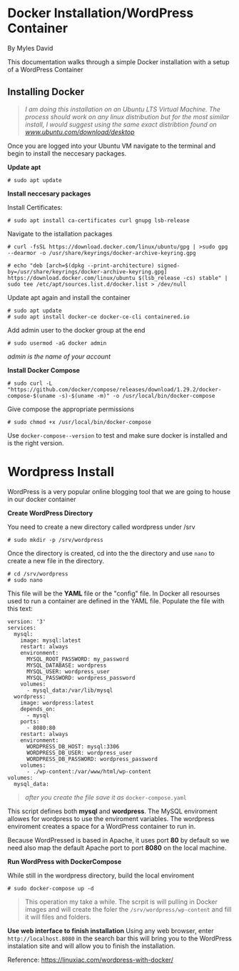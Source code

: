 # Docker Installation/WordPress Container
By Myles David

This documentation walks through a simple Docker installation with a setup of a WordPress Container

## Installing Docker 

> <i> I am doing this installation on an Ubuntu LTS Virtual Machine. The process should work on any linux distribution but for the most similar install, I would suggest using the same exact distribtion found on www.ubuntu.com/download/desktop</i>

Once you are logged into your Ubuntu VM navigate to the terminal and begin to install the neccesary packages.

**Update apt**
~~~
# sudo apt update 
~~~
**Install neccesary packages** 

Install Certificates:
~~~
# sudo apt install ca-certificates curl gnupg lsb-release
~~~
Navigate to the istallation packages
~~~
# curl -fsSL https://download.docker.com/linux/ubuntu/gpg | >sudo gpg --dearmor -o /usr/share/keyrings/docker-archive-keyring.gpg
~~~

~~~
# echo "deb [arch=$(dpkg --print-architecture) signed-by=/usr/share/keyrings/docker-archive-keyring.gpg] https://download.docker.com/linux/ubuntu $(lsb_release -cs) stable" | sudo tee /etc/apt/sources.list.d/docker.list > /dev/null
~~~
Update apt again and install the container 
~~~
# sudo apt update
# sudo apt install docker-ce docker-ce-cli containered.io
~~~
Add admin user to the docker group at the end 
~~~
# sudo usermod -aG docker admin 
~~~
*admin is the name of your account*

**Install Docker Compose**
~~~
# sudo curl -L "https://github.com/docker/compose/releases/download/1.29.2/docker-compose-$(uname -s)-$(uname -m)" -o /usr/local/bin/docker-compose
~~~
Give compose the appropriate permissions
~~~
# sudo chmod +x /usr/local/bin/docker-compose
~~~
Use `docker-compose--version` to test and make sure docker is installed and is the right version. 

# Wordpress Install 
WordPress is a very popular online blogging tool that we are going to house in our docker container 

**Create WordPress Directory**

You need to create a new directory called wordpress under /srv 
~~~
# sudo mkdir -p /srv/wordpress 
~~~
Once the directory is created, cd into the the directory and use `nano` to create a new file in the directory. 
 ~~~
# cd /srv/wordpress 
# sudo nano
~~~
This file will be the **YAML** file or the "config" file. In Docker all resourses used to run a container are defined in the YAML file. Populate the file with this text:
~~~
version: '3'
services:
  mysql:
    image: mysql:latest
    restart: always
    environment:
      MYSQL_ROOT_PASSWORD: my_password
      MYSQL_DATABASE: wordpress
      MYSQL_USER: wordpress_user
      MYSQL_PASSWORD: wordpress_password
    volumes:
      - mysql_data:/var/lib/mysql
  wordpress:
    image: wordpress:latest
    depends_on:
      - mysql
    ports:
      - 8080:80
    restart: always
    environment:
      WORDPRESS_DB_HOST: mysql:3306
      WORDPRESS_DB_USER: wordpress_user
      WORDPRESS_DB_PASSWORD: wordpress_password
    volumes:
      - ./wp-content:/var/www/html/wp-content
volumes:
  mysql_data:
~~~
> <i> after you create the file save it as </i> `docker-compose.yaml`

This script defines both **mysql** and **wordpress**. The MySQL enviroment allowes for wordpress to use the enviroment variables. The wordpress enviroment creates a space for a WordPress container to run in.

Because WordPressed is based in Apache, it uses port **80** by default so we need also map the default Apache port to port **8080** on the local machine.

**Run WordPress with DockerCompose** 

While still in the wordpress directory, build the local enviroment
~~~
# sudo docker-compose up -d
~~~
> This operation my take a while. The scrpit is will pulling in Docker images and will create the foler the `/srv/wordpress/wp-content` and fill it will files and folders.

**Use web interface to finish installation**
Using any web browser, enter `http://localhost.8080` in the search bar this will bring you to the WordPress instalation site and will allow you to finish the installation. 

Reference: https://linuxiac.com/wordpress-with-docker/
